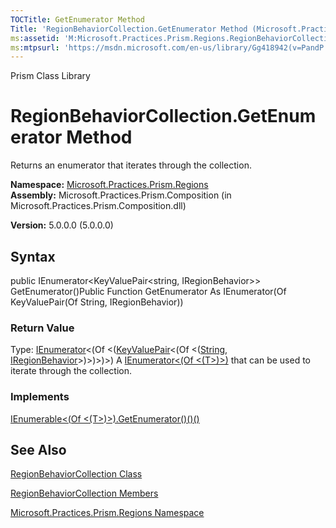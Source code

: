 ```yaml
---
TOCTitle: GetEnumerator Method
Title: 'RegionBehaviorCollection.GetEnumerator Method (Microsoft.Practices.Prism.Regions)'
ms:assetid: 'M:Microsoft.Practices.Prism.Regions.RegionBehaviorCollection.GetEnumerator'
ms:mtpsurl: 'https://msdn.microsoft.com/en-us/library/Gg418942(v=PandP.50)'
---
```


Prism Class Library

RegionBehaviorCollection.GetEnumerator Method
=================================================

Returns an enumerator that iterates through the collection.

**Namespace:** [Microsoft.Practices.Prism.Regions](https://msdn.microsoft.com/n:microsoft.practices.prism.regions)
**Assembly:** Microsoft.Practices.Prism.Composition (in Microsoft.Practices.Prism.Composition.dll)

**Version:** 5.0.0.0 (5.0.0.0)

## Syntax


public IEnumerator&lt;KeyValuePair&lt;string, IRegionBehavior&gt;&gt; GetEnumerator()Public Function GetEnumerator As IEnumerator(Of KeyValuePair(Of String, IRegionBehavior))
### Return Value

Type: [IEnumerator](http://msdn.microsoft.com/en-us/library/78dfe2yb)&lt;(Of &lt;([KeyValuePair](http://msdn.microsoft.com/en-us/library/5tbh8a42)&lt;(Of &lt;([String](http://msdn.microsoft.com/en-us/library/s1wwdcbf), [IRegionBehavior](https://msdn.microsoft.com/t:microsoft.practices.prism.regions.iregionbehavior)&gt;)&gt;)&gt;)&gt;)
A [IEnumerator&lt;(Of &lt;(T&gt;)&gt;)](http://msdn.microsoft.com/en-us/library/78dfe2yb) that can be used to iterate through the collection.
### Implements

[IEnumerable&lt;(Of &lt;(T&gt;)&gt;).GetEnumerator()()()](http://msdn.microsoft.com/en-us/library/s793z9y2)

See Also
--------


[RegionBehaviorCollection Class](https://msdn.microsoft.com/t:microsoft.practices.prism.regions.regionbehaviorcollection)

[RegionBehaviorCollection Members](https://msdn.microsoft.com/allmembers.t:microsoft.practices.prism.regions.regionbehaviorcollection)

[Microsoft.Practices.Prism.Regions Namespace](https://msdn.microsoft.com/n:microsoft.practices.prism.regions)
